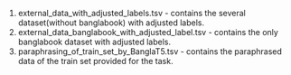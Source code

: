 1. external_data_with_adjusted_labels.tsv - contains the several dataset(without banglabook) with adjusted labels.
2. external_data_banglabook_with_adjusted_label.tsv - contains the only banglabook dataset with adjusted labels.
3. paraphrasing_of_train_set_by_BanglaT5.tsv - contains the paraphrased data of the train set provided for the task.
